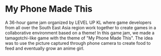 # My Phone Made This

A 36-hour game jam organized by LEVEL UP KL where game developers from all over the South East Asia region work together to create games in a collaborative environment based on a theme!
In this game jam, we made a tamagotchi-like game with the theme of "My Phone Made This".
The idea was to use the picture captured through phone camera to create food to feed and eventually grow an anime girl.
